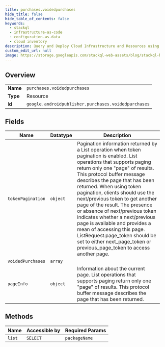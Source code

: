 ```yaml
---
title: purchases.voidedpurchases
hide_title: false
hide_table_of_contents: false
keywords:
  - stackql
  - infrastructure-as-code
  - configuration-as-data
  - cloud inventory
description: Query and Deploy Cloud Infrastructure and Resources using SQL
custom_edit_url: null
image: https://storage.googleapis.com/stackql-web-assets/blog/stackql-blog-post-featured-image.png
---
```

  
    

## Overview
<table><tbody>
<tr><td><b>Name</b></td><td><code>purchases.voidedpurchases</code></td></tr>
<tr><td><b>Type</b></td><td>Resource</td></tr>
<tr><td><b>Id</b></td><td><code>google.androidpublisher.purchases.voidedpurchases</code></td></tr>
</tbody></table>

## Fields
| Name | Datatype | Description |
| ---- | -------- | ----------- |
| `tokenPagination` | `object` | Pagination information returned by a List operation when token pagination is enabled. List operations that supports paging return only one "page" of results. This protocol buffer message describes the page that has been returned. When using token pagination, clients should use the next/previous token to get another page of the result. The presence or absence of next/previous token indicates whether a next/previous page is available and provides a mean of accessing this page. ListRequest.page_token should be set to either next_page_token or previous_page_token to access another page. |
| `voidedPurchases` | `array` |  |
| `pageInfo` | `object` | Information about the current page. List operations that supports paging return only one "page" of results. This protocol buffer message describes the page that has been returned. |
## Methods
| Name | Accessible by | Required Params |
| ---- | ------------- | --------------- |
| `list` | `SELECT` | `packageName` |

